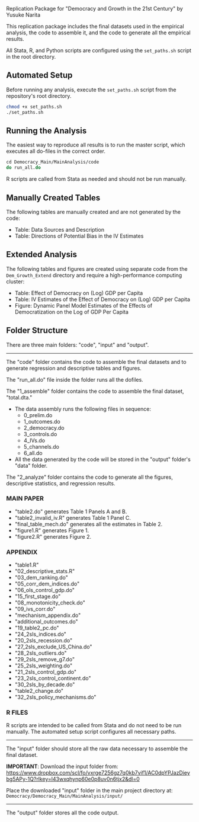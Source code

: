 Replication Package for "Democracy and Growth in the 21st Century" by Yusuke Narita

This replication package includes the final datasets used in the empirical analysis, the code to assemble it, and the code to generate all the empirical results.

All Stata, R, and Python scripts are configured using the `set_paths.sh` script in the root directory.

## Automated Setup
Before running any analysis, execute the `set_paths.sh` script from the repository's root directory.
```bash
chmod +x set_paths.sh
./set_paths.sh
```

## Running the Analysis
The easiest way to reproduce all results is to run the master script, which executes all do-files in the correct order.
```stata
cd Democracy_Main/MainAnalysis/code
do run_all.do
```
R scripts are called from Stata as needed and should not be run manually.

## Manually Created Tables
The following tables are manually created and are not generated by the code:
- Table: Data Sources and Description
- Table: Directions of Potential Bias in the IV Estimates

## Extended Analysis
The following tables and figures are created using separate code from the `Dem_Growth_Extend` directory and require a high-performance computing cluster:
- Table: Effect of Democracy on (Log) GDP per Capita
- Table: IV Estimates of the Effect of Democracy on (Log) GDP per Capita
- Figure: Dynamic Panel Model Estimates of the Effects of Democratization on the Log of GDP Per Capita

## Folder Structure
There are three main folders: "code", "input" and "output".

---------------------------------------------------------------
The "code" folder contains the code to assemble the final datasets and to generate regression and descriptive tables and figures.

The "run_all.do" file inside the folder runs all the dofiles.

The "1_assemble" folder contains the code to assemble the final dataset, "total.dta."
- The data assembly runs the following files in sequence:
  * 0_prelim.do
  * 1_outcomes.do
  * 2_democracy.do
  * 3_controls.do
  * 4_IVs.do
  * 5_channels.do
  * 6_all.do
- All the data generated by the code will be stored in the "output" folder's "data" folder. 

The "2_analyze" folder contains the code to generate all the figures, descriptive statistics, and regression results. 

### MAIN PAPER
- "table2.do" generates Table 1 Panels A and B.
- "table2_invalid_iv.R" generates Table 1 Panel C.
- "final_table_mech.do" generates all the estimates in Table 2.
- "figure1.R" generates Figure 1. 
- "figure2.R" generates Figure 2.

### APPENDIX
- "table1.R"
- "02_descriptive_stats.R"
- "03_dem_ranking.do"
- "05_corr_dem_indices.do"
- "06_ols_control_gdp.do"
- "15_first_stage.do"
- "08_monotonicity_check.do"
- "09_ivs_corr.do"
- "mechanism_appendix.do"
- "additional_outcomes.do" 
- "19_table2_pc.do"
- "24_2sls_indices.do"
- "20_2sls_recession.do"
- "27_2sls_exclude_US_China.do"
- "28_2sls_outliers.do"
- "29_2sls_remove_g7.do"
- "25_2sls_weighting.do"
- "21_2sls_control_gdp.do"
- "23_2sls_control_continent.do"
- "30_2sls_by_decade.do"
- "table2_change.do"
- "32_2sls_policy_mechanisms.do"

### R FILES
R scripts are intended to be called from Stata and do not need to be run manually. The automated setup script configures all necessary paths.

---------------------------------------------------------------
The "input" folder should store all the raw data necessary to assemble the final dataset. 

**IMPORTANT**: Download the input folder from: https://www.dropbox.com/scl/fo/vxrge7256gz7q0kb7vif1/AC0dpYPJazDieybg5APy-1Q?rlkey=l43wxqhynp60e0p8uv0n6tjx2&dl=0

Place the downloaded "input" folder in the main project directory at:
`Democracy/Democracy_Main/MainAnalysis/input/`

---------------------------------------------------------------
The "output" folder stores all the code output.
